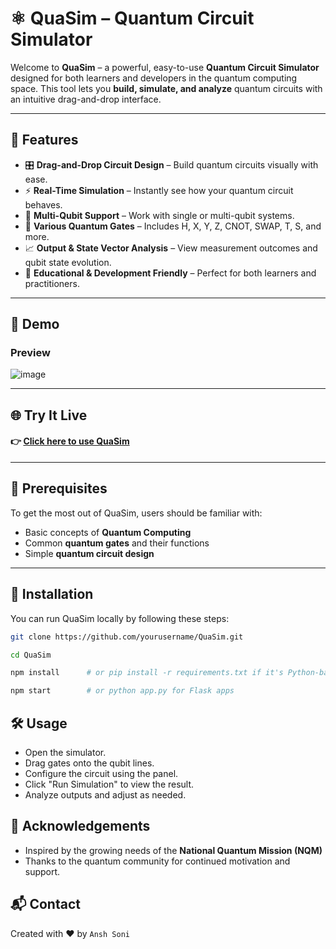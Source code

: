 # ⚛️ QuaSim – Quantum Circuit Simulator

Welcome to **QuaSim** – a powerful, easy-to-use **Quantum Circuit Simulator** designed for both learners and developers in the quantum computing space. This tool lets you **build, simulate, and analyze** quantum circuits with an intuitive drag-and-drop interface.

---

## 🚀 Features

- 🎛️ **Drag-and-Drop Circuit Design** – Build quantum circuits visually with ease.
- ⚡ **Real-Time Simulation** – Instantly see how your quantum circuit behaves.
- 🔄 **Multi-Qubit Support** – Work with single or multi-qubit systems.
- 🔣 **Various Quantum Gates** – Includes H, X, Y, Z, CNOT, SWAP, T, S, and more.
- 📈 **Output & State Vector Analysis** – View measurement outcomes and qubit state evolution.
- 🧪 **Educational & Development Friendly** – Perfect for both learners and practitioners.

---

## 📸 Demo

### Preview

![image](https://github.com/user-attachments/assets/905c910a-9d2b-47be-afbf-00532d127672)

---

## 🌐 Try It Live

#### 👉 [Click here to use QuaSim](https://v0-python-circuit-simulator.vercel.app/)

---

## 🧠 Prerequisites

To get the most out of QuaSim, users should be familiar with:

- Basic concepts of **Quantum Computing**
- Common **quantum gates** and their functions
- Simple **quantum circuit design**

---

## 🔧 Installation

You can run QuaSim locally by following these steps:

```sh
git clone https://github.com/yourusername/QuaSim.git
```

```sh
cd QuaSim
```

```sh
npm install      # or pip install -r requirements.txt if it's Python-based
```

```sh
npm start        # or python app.py for Flask apps
```

## 🛠️ Usage
- Open the simulator.
- Drag gates onto the qubit lines.
- Configure the circuit using the panel.
- Click "Run Simulation" to view the result.
- Analyze outputs and adjust as needed.

## 🙌 Acknowledgements
- Inspired by the growing needs of the **National Quantum Mission (NQM)**
- Thanks to the quantum community for continued motivation and support.

## 📬 Contact
Created with ❤️ by `Ansh Soni`
